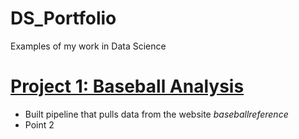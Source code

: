 # DS_Portfolio
Examples of my work in Data Science

# [Project 1: Baseball Analysis](https://github.com/anoboa2/test)
+ Built pipeline that pulls data from the website *baseballreference*
+ Point 2
